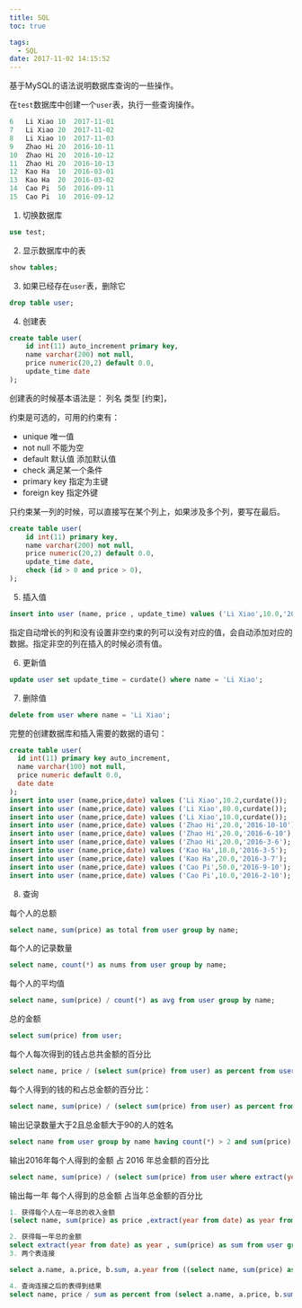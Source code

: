 ```yaml
---
title: SQL
toc: true

tags:
  - SQL
date: 2017-11-02 14:15:52
---
```


基于MySQL的语法说明数据库查询的一些操作。

在`test`数据库中创建一个`user`表，执行一些查询操作。

```sql
6	Li Xiao	10	2017-11-01
7	Li Xiao	20	2017-11-02
8	Li Xiao	10	2017-11-03
9	Zhao Hi	20	2016-10-11
10	Zhao Hi	20	2016-10-12
11	Zhao Hi	20	2016-10-13
12	Kao Ha	10	2016-03-01
13	Kao Ha	20	2016-03-02
14	Cao Pi	50	2016-09-11
15	Cao Pi	10	2016-09-12
```

<!-- more-->

1. 切换数据库

```sql
use test;
```

2. 显示数据库中的表

```sql
show tables;
```

3. 如果已经存在`user`表，删除它

```sql
drop table user;
```

4. 创建表

```sql
create table user(
    id int(11) auto_increment primary key,
    name varchar(200) not null,
    price numeric(20,2) default 0.0,
    update_time date
);
```
创建表的时候基本语法是： 列名 类型 [约束]，

约束是可选的，可用的约束有：

- unique  唯一值
- not null 不能为空
- default 默认值  添加默认值
- check 满足某一个条件
- primary key 指定为主键
- foreign key 指定外键

只约束某一列的时候，可以直接写在某个列上，如果涉及多个列，要写在最后。

```sql
create table user(
    id int(11) primary key,
    name varchar(200) not null,
    price numeric(20,2) default 0.0,
    update_time date,
    check (id > 0 and price > 0),
);
```

5. 插入值

```sql
insert into user (name, price , update_time) values ('Li Xiao',10.0,'2017-11-01');
```

指定自动增长的列和没有设置非空约束的列可以没有对应的值，会自动添加对应的数据。指定非空的列在插入的时候必须有值。

6. 更新值

```sql
update user set update_time = curdate() where name = 'Li Xiao';
```

7. 删除值

```sql
delete from user where name = 'Li Xiao';

```

完整的创建数据库和插入需要的数据的语句：

```sql
create table user(
  id int(11) primary key auto_increment,
  name varchar(100) not null,
  price numeric default 0.0,
  date date 
);
insert into user (name,price,date) values ('Li Xiao',10.2,curdate());
insert into user (name,price,date) values ('Li Xiao',80.0,curdate());
insert into user (name,price,date) values ('Li Xiao',10.0,curdate());
insert into user (name,price,date) values ('Zhao Hi',20.0,'2016-10-10');
insert into user (name,price,date) values ('Zhao Hi',20.0,'2016-6-10');
insert into user (name,price,date) values ('Zhao Hi',20.0,'2016-3-6');
insert into user (name,price,date) values ('Kao Ha',10.0,'2016-3-5');
insert into user (name,price,date) values ('Kao Ha',20.0,'2016-3-7');
insert into user (name,price,date) values ('Cao Pi',50.0,'2016-9-10');
insert into user (name,price,date) values ('Cao Pi',10.0,'2016-2-10');
```

8. 查询

每个人的总额

```sql
select name, sum(price) as total from user group by name;
```

每个人的记录数量

```sql
select name, count(*) as nums from user group by name;
```

每个人的平均值

```sql
select name, sum(price) / count(*) as avg from user group by name;

```

总的金额

```sql
select sum(price) from user;
```

每个人每次得到的钱占总共金额的百分比

```sql
select name, price / (select sum(price) from user) as percent from user;
```

每个人得到的钱的和占总金额的百分比：

```sql
select name, sum(price) / (select sum(price) from user) as percent from user group by name;
```

输出记录数量大于2且总金额大于90的人的姓名

```sql
select name from user group by name having count(*) > 2 and sum(price) > 90;
```

输出2016年每个人得到的金额 占 2016 年总金额的百分比

```sql
select name, sum(price) / (select sum(price) from user where extract(year from date) = 2016) as percent from user where extract(year from date) = 2016 group by name;
```

输出每一年 每个人得到的总金额 占当年总金额的百分比

```sql
1. 获得每个人在一年总的收入金额
(select name, sum(price) as price ,extract(year from date) as year from user group by name)；

2. 获得每一年总的金额
select extract(year from date) as year , sum(price) as sum from user group by extract(year from date);
3. 两个表连接

select a.name, a.price, b.sum, a.year from ((select name, sum(price) as price ,extract(year from date) as year from user group by name)) as a, (select extract(year from date) as year , sum(price) as sum from user group by extract(year from date)) as b where a.year = b.year;

4. 查询连接之后的表得到结果
select name, price / sum as percent from (select a.name, a.price, b.sum, a.year from ((select name, sum(price) as price ,extract(year from date) as year from user group by name)) as a, (select extract(year from date) as year , sum(price) as sum from user group by extract(year from date)) as b where a.year = b.year) as tmp

```